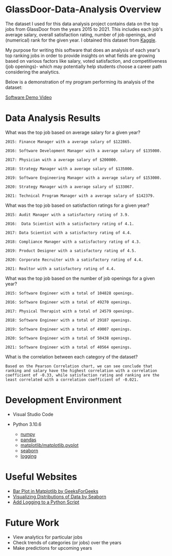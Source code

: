 # GlassDoor-Data-Analysis Overview

The dataset I used for this data analysis project contains data on the top jobs from GlassDoor from the years 2015 to 2021. 
This includes each job's average salary, overall satisfaction rating, number of job openings, and (numerical) rank for the given year.
I obtained this dataset from [Kaggle](https://www.kaggle.com/datasets).

My purpose for writing this software that does an analysis of each year's top ranking jobs in order to provide insights on what fields are growing based on various factors like salary, voted satisfaction, and competitiveness (job openings)- which may potentially help students choose a career path considering the analytics. 

Below is a demonstration of my program performing its analysis of the dataset:

[Software Demo Video](https://www.loom.com/share/0997cb61c3104679b05de6150d55b440)

# Data Analysis Results

What was the top job based on average salary for a given year?

    2015: Finance Manager with a average salary of $122865.

    2016: Software Development Manager with a average salary of $135000.

    2017: Physician with a average salary of $200000.

    2018: Strategy Manager with a average salary of $135000.

    2019: Software Engineering Manager with a average salary of $153000.

    2020: Strategy Manager with a average salary of $133067.

    2021: Technical Program Manager with a average salary of $142379.

What was the top job based on satisfaction ratings for a given year?

    2015: Audit Manager with a satisfactory rating of 3.9.

    2016:  Data Scientist with a satisfactory rating of 4.1.

    2017: Data Scientist with a satisfactory rating of 4.4.

    2018: Compliance Manager with a satisfactory rating of 4.3.

    2019: Product Designer with a satisfactory rating of 4.5.

    2020: Corporate Recruiter with a satisfactory rating of 4.4.

    2021: Realtor with a satisfactory rating of 4.4.

What was the top job based on the number of job openings for a given year?

    2015: Software Engineer with a total of 104828 openings.

    2016: Software Engineer with a total of 49270 openings.

    2017: Physical Therapist with a total of 24579 openings.

    2018: Software Engineer with a total of 29187 openings.

    2019: Software Engineer with a total of 49007 openings.

    2020: Software Engineer with a total of 50438 openings.

    2021: Software Engineer with a total of 40564 openings.

What is the correlation between each category of the dataset?

    Based on the Pearson Correlation chart, we can see conclude that ranking and salary have the highest correlation with a correlation coefficient of -0.33, while satisfaction rating and ranking are the least correlated with a correlation coefficient of -0.021. 

# Development Environment

- Visual Studio Code

- Python 3.10.6

    - [numpy](https://pypi.org/project/numpy/)
    - [pandas](https://pypi.org/project/pandas/) 
    - [matplotlib/matplotlib.pyplot](https://pypi.org/project/matplotlib/)
    - [seaborn](https://pypi.org/project/seaborn/)
    - [logging](https://docs.python.org/3/library/logging.html)

# Useful Websites

* [Bar Plot in Matplotlib by GeeksForGeeks](https://www.geeksforgeeks.org/bar-plot-in-matplotlib/)
* [Visualizing Distributions of Data by Seaborn](https://seaborn.pydata.org/tutorial/distributions.html)
* [Add Logging to a Python Script](https://www.geeksforgeeks.org/python-add-logging-to-a-python-script/?ref=rp)

# Future Work

* View analytics for particular jobs
* Check trends of categories (or jobs) over the years
* Make predictions for upcoming years